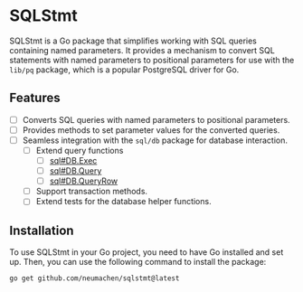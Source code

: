 # SQLStmt

SQLStmt is a Go package that simplifies working with SQL queries containing named parameters. It provides a mechanism to convert SQL statements with named parameters to positional parameters for use with the `lib/pq` package, which is a popular PostgreSQL driver for Go.

## Features

- [ ] Converts SQL queries with named parameters to positional parameters.
- [ ] Provides methods to set parameter values for the converted queries.
- [ ] Seamless integration with the `sql/db` package for database interaction.
  - [ ] Extend query functions
    - [ ] [sql#DB.Exec](https://pkg.go.dev/database/sql#DB.Exec)
    - [ ] [sql#DB.Query](https://pkg.go.dev/database/sql#DB.Query)
    - [ ] [sql#DB.QueryRow](https://pkg.go.dev/database/sql#DB.QueryRow)
  - [ ] Support transaction methods.
  - [ ] Extend tests for the database helper functions.

## Installation

To use SQLStmt in your Go project, you need to have Go installed and set up. Then, you can use the following command to install the package:

```shell
go get github.com/neumachen/sqlstmt@latest
```
